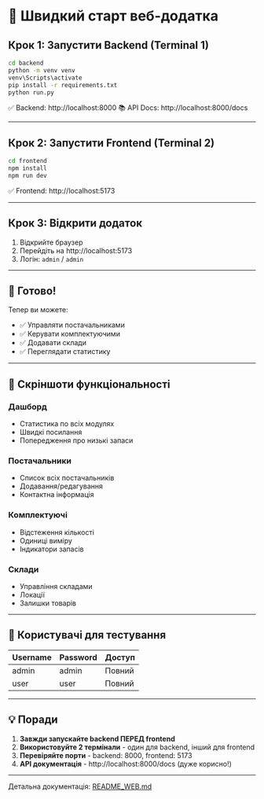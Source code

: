 # 🚀 Швидкий старт веб-додатка

## Крок 1: Запустити Backend (Terminal 1)

```bash
cd backend
python -m venv venv
venv\Scripts\activate
pip install -r requirements.txt
python run.py
```

✅ Backend: http://localhost:8000
📚 API Docs: http://localhost:8000/docs

---

## Крок 2: Запустити Frontend (Terminal 2)

```bash
cd frontend
npm install
npm run dev
```

✅ Frontend: http://localhost:5173

---

## Крок 3: Відкрити додаток

1. Відкрийте браузер
2. Перейдіть на http://localhost:5173
3. Логін: `admin` / `admin`

---

## 🎉 Готово!

Тепер ви можете:
- ✅ Управляти постачальниками
- ✅ Керувати комплектуючими
- ✅ Додавати склади
- ✅ Переглядати статистику

---

## 📸 Скріншоти функціональності

### Дашборд
- Статистика по всіх модулях
- Швидкі посилання
- Попередження про низькі запаси

### Постачальники
- Список всіх постачальників
- Додавання/редагування
- Контактна інформація

### Комплектуючі
- Відстеження кількості
- Одиниці виміру
- Індикатори запасів

### Склади
- Управління складами
- Локації
- Залишки товарів

---

## 🔐 Користувачі для тестування

| Username | Password | Доступ |
|----------|----------|--------|
| admin    | admin    | Повний |
| user     | user     | Повний |

---

## 💡 Поради

1. **Завжди запускайте backend ПЕРЕД frontend**
2. **Використовуйте 2 термінали** - один для backend, інший для frontend
3. **Перевіряйте порти** - backend: 8000, frontend: 5173
4. **API документація** - http://localhost:8000/docs (дуже корисно!)

---

Детальна документація: [README_WEB.md](README_WEB.md)
